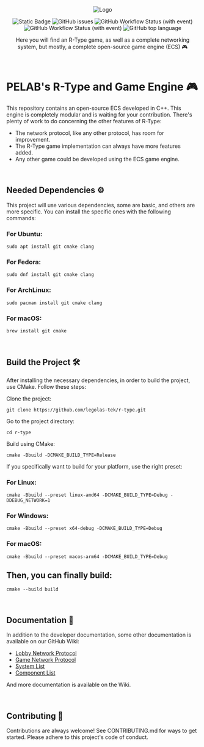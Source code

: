 <div align="center">
  <img src="https://www.dotemu.com/wp-content/uploads/2016/08/r_type_logo.png" alt="Logo">

  ![Static Badge](https://img.shields.io/badge/r--type-game_engine-blue)
  ![GitHub issues](https://img.shields.io/github/issues/legolas-tek/r-type)
  ![GitHub Workflow Status (with event)](https://img.shields.io/github/actions/workflow/status/legolas-tek/r-type/github-actions-compile.yml)
  ![GitHub Workflow Status (with event)](https://img.shields.io/github/actions/workflow/status/legolas-tek/r-type/github-actions-win64-compile.yml?label=windows%20build)
  ![GitHub top language](https://img.shields.io/github/languages/top/legolas-tek/r-type)

  <p>Here you will find an R-Type game, as well as a complete networking system, but mostly, a complete open-source game engine (ECS) 🎮</p>
</div>

<div align="left">

  <br/>

  <h1>PELAB's R-Type and Game Engine 🎮</h1>

  <p>This repository contains an open-source ECS developed in C++. This engine is completely modular and is waiting for your contribution. There's plenty of work to do concerning the other features of R-Type:</p>

  <ul>
    <li>The network protocol, like any other protocol, has room for improvement.</li>
    <li>The R-Type game implementation can always have more features added.</li>
    <li>Any other game could be developed using the ECS game engine.</li>
  </ul>

  <br/>

  <h2>Needed Dependencies ⚙️</h2>

  <p>This project will use various dependencies, some are basic, and others are more specific. You can install the specific ones with the following commands:</p>

  <h3>For Ubuntu:</h3>
  <pre><code>sudo apt install git cmake clang</code></pre>

  <h3>For Fedora:</h3>
  <pre><code>sudo dnf install git cmake clang</code></pre>

  <h3>For ArchLinux:</h3>
  <pre><code>sudo pacman install git cmake clang</code></pre>

  <h3>For macOS:</h3>
  <pre><code>brew install git cmake</code></pre>

  <br/>

  <h2>Build the Project 🛠️</h2>

  <p>After installing the necessary dependencies, in order to build the project, use CMake. Follow these steps:</p>

  <p>Clone the project:</p>
  <pre><code>git clone https://github.com/legolas-tek/r-type.git</code></pre>

  <p>Go to the project directory:</p>
  <pre><code>cd r-type</code></pre>

  <p>Build using CMake:</p>
  <pre><code>cmake -Bbuild -DCMAKE_BUILD_TYPE=Release</code></pre>

  <p>If you specifically want to build for your platform, use the right preset:</p>

  <h3>For Linux:</h3>
  <pre><code>cmake -Bbuild --preset linux-amd64 -DCMAKE_BUILD_TYPE=Debug -DDEBUG_NETWORK=1</code></pre>

  <h3>For Windows:</h3>
  <pre><code>cmake -Bbuild --preset x64-debug -DCMAKE_BUILD_TYPE=Debug</code></pre>

  <h3>For macOS:</h3>
  <pre><code>cmake -Bbuild --preset macos-arm64 -DCMAKE_BUILD_TYPE=Debug</code></pre>

  <h2>Then, you can finally build:</h2>
  <pre><code>cmake --build build</code></pre>

  <br/>

  <h2>Documentation 📖</h2>

  <p>In addition to the developer documentation, some other documentation is available on our GitHub Wiki:</p>

  <ul>
    <li><a href="https://github.com/legolas-tek/r-type/wiki/Lobby-Network-Protocol">Lobby Network Protocol</a></li>
    <li><a href="https://github.com/legolas-tek/r-type/wiki/Game-Network-Protocol">Game Network Protocol</a></li>
    <li><a href="https://github.com/legolas-tek/r-type/wiki/Systems-list">System List</a></li>
    <li><a href="https://github.com/legolas-tek/r-type/wiki/Component-list">Component List</a></li>
  </ul>

  <p>And more documentation is available on the Wiki.</p>

  <br/>

  <h2>Contributing 🤝</h2>

  <p>Contributions are always welcome! See CONTRIBUTING.md for ways to get started. Please adhere to this project's code of conduct.</p>
</div>
